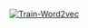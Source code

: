 [![Train-Word2vec](https://github.com/AlexisTercero55/AI-Research/actions/workflows/main.yml/badge.svg)](https://github.com/AlexisTercero55/AI-Research/actions/workflows/main.yml)